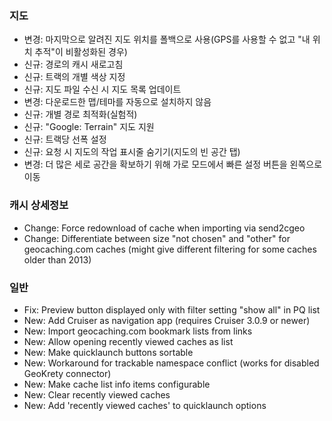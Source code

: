 ### 지도
- 변경: 마지막으로 알려진 지도 위치를 폴백으로 사용(GPS를 사용할 수 없고 "내 위치 추적"이 비활성화된 경우)
- 신규: 경로의 캐시 새로고침
- 신규: 트랙의 개별 색상 지정
- 신규: 지도 파일 수신 시 지도 목록 업데이트
- 변경: 다운로드한 맵/테마를 자동으로 설치하지 않음
- 신규: 개별 경로 최적화(실험적)
- 신규: "Google: Terrain" 지도 지원
- 신규: 트랙당 선폭 설정
- 신규: 요청 시 지도의 작업 표시줄 숨기기(지도의 빈 공간 탭)
- 변경: 더 많은 세로 공간을 확보하기 위해 가로 모드에서 빠른 설정 버튼을 왼쪽으로 이동

### 캐시 상세정보
- Change: Force redownload of cache when importing via send2cgeo
- Change: Differentiate between size "not chosen" and "other" for geocaching.com caches (might give different filtering for some caches older than 2013)

### 일반
- Fix: Preview button displayed only with filter setting "show all" in PQ list
- New: Add Cruiser as navigation app (requires Cruiser 3.0.9 or newer)
- New: Import geocaching.com bookmark lists from links
- New: Allow opening recently viewed caches as list
- New: Make quicklaunch buttons sortable
- New: Workaround for trackable namespace conflict (works for disabled GeoKrety connector)
- New: Make cache list info items configurable
- New: Clear recently viewed caches
- New: Add 'recently viewed caches' to quicklaunch options
